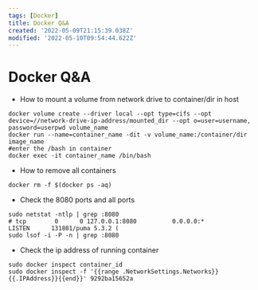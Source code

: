 ```yaml
---
tags: [Docker]
title: Docker Q&A
created: '2022-05-09T21:15:39.038Z'
modified: '2022-05-10T09:54:44.622Z'
---
```


# Docker Q&A

* How to mount a volume from network drive to container/dir in host
```shell
docker volume create --driver local --opt type=cifs --opt device=//network-drive-ip-address/mounted_dir --opt o=user=username, password=userpwd volume_name
docker run --name=container_name -dit -v volume_name:/container/dir image_name
#enter the /bash in container
docker exec -it container_name /bin/bash
```  
* How to remove all containers
```shell
docker rm -f $(docker ps -aq)
```
* Check the 8080 ports and all ports
```
sudo netstat -ntlp | grep :8080
# tcp        0      0 127.0.0.1:8080          0.0.0.0:*               LISTEN      131801/puma 5.3.2 ( 
sudo lsof -i -P -n | grep :8080
```
* Check the ip address of running container
```
sudo docker inspect container_id
sudo docker inspect -f '{{range .NetworkSettings.Networks}}{{.IPAddress}}{{end}}' 9292ba15652a
```

 
